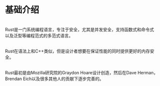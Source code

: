 # 基础介绍

<br/>Rust是一门系统编程语言，专注于安全，尤其是并发安全，支持函数式和命令式以及泛型等编程范式的多范式语言。

<br/>Rust在语法上和C++类似，但是设计者想要在保证性能的同时提供更好的内存安全。 

<br/>Rust最初是由Mozilla研究院的Graydon Hoare设计创造，然后在Dave Herman， Brendan Eich以及很多其他人的贡献下逐步完善的。

